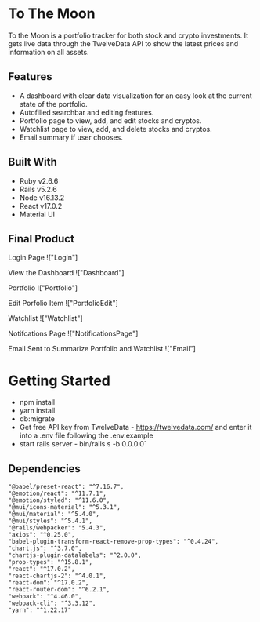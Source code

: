 # To The Moon

To the Moon is a portfolio tracker for both stock and crypto investments. It gets live data through the TwelveData API to show the latest prices and information on all assets. 

## Features

- A dashboard with clear data visualization for an easy look at the current state of the portfolio. 
- Autofilled searchbar and editing features. 
- Portfolio page to view, add, and edit stocks and cryptos.
- Watchlist page to view, add, and delete stocks and cryptos.
- Email summary if user chooses.


## Built With 

- Ruby v2.6.6
- Rails v5.2.6
- Node v16.13.2
- React v17.0.2
- Material UI

## Final Product 

Login Page
!["Login"]

View the Dashboard
!["Dashboard"]

Portfolio
!["Portfolio"]

Edit Porfolio Item
!["PortfolioEdit"]

Watchlist
!["Watchlist"]

Notifcations Page
!["NotificationsPage"]

Email Sent to Summarize Portfolio and Watchlist
!["Email"]



# Getting Started

- npm install
- yarn install
- db:migrate
- Get free API key from TwelveData - https://twelvedata.com/ and enter   it into a .env file following the .env.example
- start rails server - bin/rails s -b 0.0.0.0`


## Dependencies

    "@babel/preset-react": "^7.16.7",
    "@emotion/react": "^11.7.1",
    "@emotion/styled": "^11.6.0",
    "@mui/icons-material": "^5.3.1",
    "@mui/material": "^5.4.0",
    "@mui/styles": "^5.4.1",
    "@rails/webpacker": "5.4.3",
    "axios": "^0.25.0",
    "babel-plugin-transform-react-remove-prop-types": "^0.4.24",
    "chart.js": "^3.7.0",
    "chartjs-plugin-datalabels": "^2.0.0",
    "prop-types": "^15.8.1",
    "react": "^17.0.2",
    "react-chartjs-2": "^4.0.1",
    "react-dom": "^17.0.2",
    "react-router-dom": "^6.2.1",
    "webpack": "^4.46.0",
    "webpack-cli": "^3.3.12",
    "yarn": "^1.22.17"